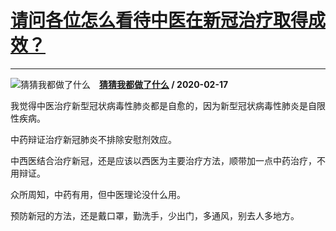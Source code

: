 # [请问各位怎么看待中医在新冠治疗取得成效？](https://www.zhihu.com/answer/1021656818)

-------------------------------------------------------------------

![猜猜我都做了什么](https://pic1.zhimg.com/v2-23cc3087f73ebc5db0588ec7b3637d7f.jpg?source=1940ef5c "猜猜我都做了什么")&emsp;**[猜猜我都做了什么](https://www.zhihu.com/people/qu-yi-9-14) / 2020-02-17**

我觉得中医治疗新型冠状病毒性肺炎都是自愈的，因为新型冠状病毒性肺炎是自限性疾病。

中药辩证治疗新冠肺炎不排除安慰剂效应。

中西医结合治疗新冠，还是应该以西医为主要治疗方法，顺带加一点中药治疗，不用辩证。

众所周知，中药有用，但中医理论没什么用。


预防新冠的方法，还是戴口罩，勤洗手，少出门，多通风，别去人多地方。

